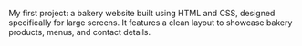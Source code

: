 My first project: a bakery website built using HTML and CSS, designed specifically for large screens. It features a clean layout to showcase bakery products, menus, and contact details.

